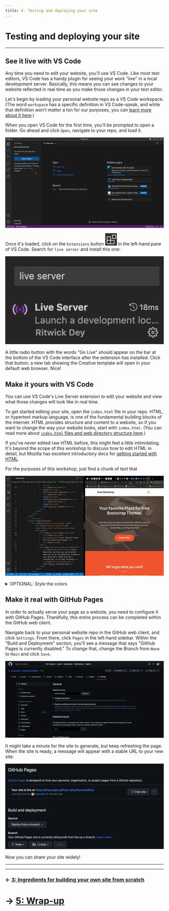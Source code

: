 ```yaml
---
title: 4. Testing and deploying your site
---
```


# Testing and deploying your site

---

## See it live with VS Code

Any time you need to edit your website, you'll use VS Code. Like most text editors, VS Code has a handy plugin for seeing your work "live" in a local development server. Basically, this means you can see changes to your website reflected in real time as you make those changes in your text editor.

Let's begin by loading your personal website repo as a VS Code workspace. (The word `workspace` has a specific definition in VS Code-speak, and while that definition won't matter a ton for our purposes, you can [learn more about it here](https://code.visualstudio.com/docs/editor/workspaces).)

When you open VS Code for the first time, you'll be prompted to open a folder. Go ahead and click `Open`, navigate to your repo, and load it.

![Loading repo as workspace in VS Code](media/newWorkspace.gif)

Once it's loaded, click on the `Extensions` button ![extensions](media/extensions.png) in the left-hand pane of VS Code. Search for `live server` and install this one:

![Live server extension in VS Code](media/live.png)

A little radio button with the words "Go Live" should appear on the bar at the bottom of the VS Code interface after the extension has installed. Click that button; a new tab showing the Creative template will open in your default web browser. Nice!

## Make it yours with VS Code

You can use VS Code's Live Server extension to edit your website and view what those changes will look like in real time.

To get started editing your site, open the `index.html` file in your repo. HTML, or hypertext markup language, is one of the fundamental building blocks of the internet. HTML provides structure and content to a website, so if you want to change the way your website looks, start with `index.html`. (You can read more about [`index.html` files and web directory structure here](https://en.wikipedia.org/wiki/Web_server_directory_index).)

If you've never edited raw HTML before, this might feel a little intimidating. It's beyond the scope of this workshop to discuss how to edit HTML in detail, but Mozilla has excellent introductory docs for [getting started with HTML](https://developer.mozilla.org/en-US/docs/Learn/HTML/Introduction_to_HTML/Getting_started).

For the purposes of this workshop, just find a chunk of text that 

![Editing the website with real-time updates in VS Code](media/liveEdits.gif)

<details>
  <summary>OPTIONAL: Style the colors</summary>

<h3 id="messing-with-the-template-using-css"><span class="header-section-number"></span> Messing with the template using CSS</h3>
<p>HTML is closely related to CSS—short for cascading style sheet—a language containing instructions for the style in which documents will be presented. HTML tells a browser what kind of content will appear on a page and where that content will go, and then CSS adds all the flavor: colors, fonts, sizes, and so on.</p>
<p>If you want to change these features, you’ll need to fuss with the <code>css/styles.css</code> file. That file is huge, but it’s also really well structured. Once you understand what’s going on inside it, changing the details becomes less intimidating.</p>
<p>Let’s say we want to change the orange colors in this theme to green. To do so, we need to replace all instances of the orange color with a green color of our choosing. I’m going to go with the dark green <code>32, 74, 30</code> as identified by its RGB values. (Try <a href="https://colorbrewer2.org/#type=sequential&amp;scheme=BuGn&amp;n=3">ColorBrewer</a> for choosing a pleasing color palette. It’s for maps, but works for all kinds of design.)</p>
<p>That orange color is currently being set by a field <code>--bs-primary-rgb</code>. Removing the orange color is as easy as replacing the current RGB values with ours. Using <code>cmd+f</code> on a Mac or <code>ctrl+f</code> on a Windows, search for <code>--bs-primary-rgb</code> and replace <code>244, 98, 58</code> with <code>32, 74, 30</code>. Save your changes, and voila!</p>
<figure>
<img src="media/green.gif" alt="Changing background from orange to green in the styles.css file" /><figcaption aria-hidden="true">Changing background from orange to green in the styles.css file</figcaption>
</figure>
<p>Notice that the button still remains orange. That’s because it’s being set by a different parameter. To determine where that parameter is being set, we can open the inspector in our web browser of choice. As a Google Chrome user, I right click on the page and click <code>Inspect</code>. When I hover my cursor over the button and click it, the inspector reveals where that color is being set: in the <code>btn-primary</code> class.</p>
<p>If I hop over to VS Code and search for <code>btn-primary</code> in the <code>styles.css</code> file, it quickly finds the place where I can change the color. VS Code even has a handy color picker built into the editor that you can use.</p>
<figure>
<img src="media/greenButton.gif" alt="Changing buttons from orange to green in the styles.css file" /><figcaption aria-hidden="true">Changing buttons from orange to green in the styles.css file</figcaption>
</figure>

</details>

## Make it real with GitHub Pages

In order to actually serve your page as a website, you need to configure it with GitHub Pages. Thankfully, this entire process can be completed within the GitHub web client.

Navigate back to your personal website repo in the GitHub web client, and click `Settings`. From there, click `Pages` in the left-hand sidebar. Within the "Build and Deployment" section, you'll see a message that says "GitHub Pages is currently disabled." To change that, change the Branch from `None` to `Main` and click `Save`.

![Configuring your site with GitHub Pages](media/githubPages.gif)

It might take a minute for the site to generate, but keep refreshing the page. When the site is ready, a message will appear with a stable URL to your new site:

![Success message!](media/site.png)

Now you can share your site widely!

---

---
### &larr; [3: Ingredients for building your own site from scratch](03_INGREDIENTS.md)
# &rarr; [5: Wrap-up](05_WRAP.md)